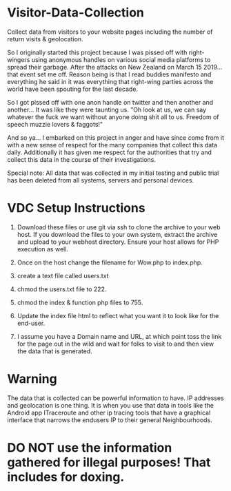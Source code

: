 # Visitor-Data-Collection
Collect data from visitors to your website pages including the number of return visits &amp; geolocation.


So I originally started this project because I was pissed off with right-wingers using anonymous handles on various social media platforms to spread their garbage. After the attacks on New Zealand on March 15 2019... that event set me off. Reason being is that I read buddies manifesto and everything he said in it was everything that right-wing parties across the world have been spouting for the last decade.

So I got pissed off with one anon handle on twitter and then another and another... It was like they were taunting us. "Oh look at us, we can say whatever the fuck we want without anyone doing shit all to us. Freedom of speech muzzie lovers & faggots!"

And so ya... I embarked on this project in anger and have since come from it with a new sense of respect for the many companies that collect this data daily. Additionally it has given me respect for the authorities that try and collect this data in the course of their investigations.

Special note: All data that was collected in my initial testing and public trial has been deleted from all systems, servers and personal devices.

# VDC Setup Instructions

1) Download these files or use git via ssh to clone the archive to your web host.
  If you download the files to your own system, extract the archive and upload to your webhost directory.
  Ensure your host allows for PHP execution as well.
  
2) Once on the host change the filename for Wow.php to index.php.

3) create a text file called users.txt

4) chmod the users.txt file to 222.

5) chmod the index & function php files to 755.

6) Update the index file html to reflect what you want it to look like for the end-user.

7) I assume you have a Domain name and URL, at which point toss the link for the page out in the wild and wait for folks to visit to and then view the data that is generated.


# Warning

The data that is collected can be powerful information to have. IP addresses and geolocation is one thing. It is when you use that data in tools like the Android app ITraceroute and other ip tracing tools that have a graphical interface that narrows the endusers IP to their general Neighbourhoods.

# DO NOT use the information gathered for illegal purposes! That includes for doxing.
